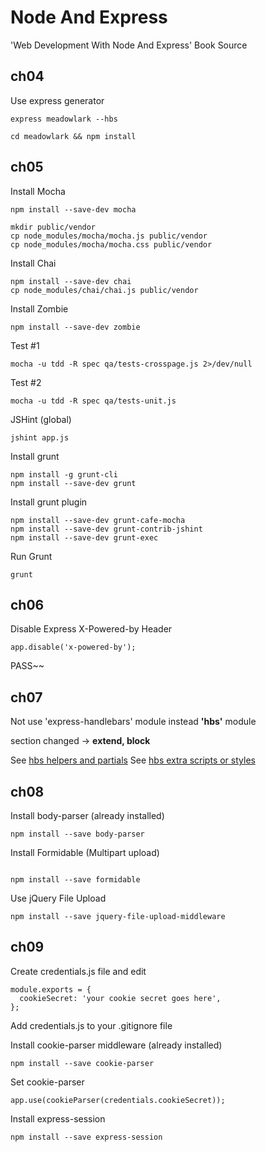 # Node And Express

'Web Development With Node And Express' Book Source

## ch04 ##

Use express generator

```
express meadowlark --hbs
```

```
cd meadowlark && npm install
```

## ch05 ##

Install Mocha

```
npm install --save-dev mocha
```

```
mkdir public/vendor
cp node_modules/mocha/mocha.js public/vendor
cp node_modules/mocha/mocha.css public/vendor
```

Install Chai

```
npm install --save-dev chai
cp node_modules/chai/chai.js public/vendor
```

Install Zombie

```
npm install --save-dev zombie
```

Test #1

```
mocha -u tdd -R spec qa/tests-crosspage.js 2>/dev/null
```

Test #2
```
mocha -u tdd -R spec qa/tests-unit.js 
```

JSHint (global) 

```
jshint app.js 
```

Install grunt 
```
npm install -g grunt-cli
npm install --save-dev grunt
```

Install grunt plugin
```
npm install --save-dev grunt-cafe-mocha
npm install --save-dev grunt-contrib-jshint
npm install --save-dev grunt-exec
```

Run Grunt
```
grunt
```

## ch06 ##

Disable Express X-Powered-by Header
```
app.disable('x-powered-by');
```

PASS~~

## ch07 ##

Not use 'express-handlebars' module instead **'hbs'** module  

section changed -> **extend, block**   

See [hbs helpers and partials](https://github.com/donpark/hbs#helpers-and-partials)
See [hbs extra scripts or styles](https://github.com/donpark/hbs#extra-scripts-or-styles)


## ch08 ##

Install body-parser (already installed)

```
npm install --save body-parser
```

Install Formidable (Multipart upload)

```

npm install --save formidable
```

Use jQuery File Upload

```
npm install --save jquery-file-upload-middleware
```



## ch09 ##

Create credentials.js file and edit 

```
module.exports = {
  cookieSecret: 'your cookie secret goes here',
};
```

Add credentials.js to your .gitignore file

Install cookie-parser middleware (already installed)
```
npm install --save cookie-parser
```

Set cookie-parser
```
app.use(cookieParser(credentials.cookieSecret));
```

Install express-session
```
npm install --save express-session
```